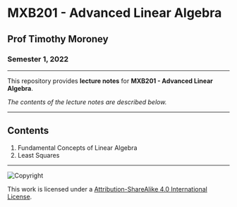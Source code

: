 # MXB201 - Advanced Linear Algebra

## Prof Timothy Moroney

### Semester 1, 2022

---

This repository provides **lecture notes** for **MXB201 - Advanced Linear Algebra**.

*The contents of the lecture notes are described below.*

---

## Contents

1. Fundamental Concepts of Linear Algebra
2. Least Squares

---

![Copyright](https://licensebuttons.net/l/by-nc-sa/4.0/88x31.png)

This work is licensed under a [Attribution-ShareAlike 4.0 International License](http://creativecommons.org/licenses/by-nc-sa/4.0/).
